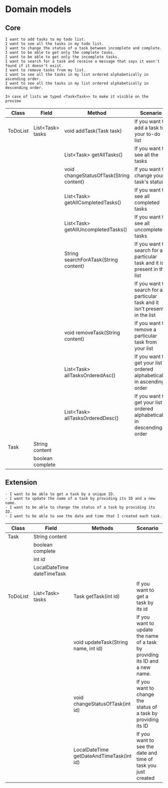 # Domain models

## Core
```
I want to add tasks to my todo list.
I want to see all the tasks in my todo list.
I want to change the status of a task between incomplete and complete.
I want to be able to get only the complete tasks.
I want to be able to get only the incomplete tasks.
I want to search for a task and receive a message that says it wasn't found if it doesn't exist.
I want to remove tasks from my list.
I want to see all the tasks in my list ordered alphabetically in ascending order.
I want to see all the tasks in my list ordered alphabetically in descending order.
```

```
In case of lists we typed <Task<Task>> to make it visible on the preview
```

| Class    | Field                  | Method                                    | Scenario                                                                     | Output                  |
|----------|------------------------|-------------------------------------------|------------------------------------------------------------------------------|-------------------------|
| ToDoList | List<Task<Task>> tasks | void addTask(Task task)                   | If you want to add a task to your to-do list                                 |                         |
|          |                        | List<Task<Task>> getAllTasks()            | If you want to see all the tasks                                             | List of tasks           |
|          |                        | void changeStatusOfTask(String content)   | If you want to change your task's status                                     |                         |
|          |                        | List<Task<Task>> getAllCompletedTasks()   | If you want to see all completed tasks                                       | List of completed tasks |
|          |                        | List<Task<Task>> getAllUncompletedTasks() | If you want to see all uncompleted tasks                                     |                         |
|          |                        | String searchForATask(String content)     | If you want to search for a particular task and it is present in the list    | Null string             |
|          |                        |                                           | If you want to search for a particular task and it isn't present in the list | String with message     |
|          |                        | void removeTask(String content)           | If you want to remove a particular task from your list                       |                         |
|          |                        | List<Task<Task>> allTasksOrderedAsc()     | If you want to get your list ordered alphabetically in ascending order       | List of tasks           |
|          |                        | List<Task<Task>> allTasksOrderedDesc()    | If you want to get your list ordered alphabetically in descending order      | List of tasks           |
|          |                        |                                           |                                                                              |                         |
| Task     | String content         |                                           |                                                                              |                         |
|          | boolean complete       |                                           |                                                                              |                         |


## Extension

```
- I want to be able to get a task by a unique ID.
- I want to update the name of a task by providing its ID and a new name.
- I want to be able to change the status of a task by providing its ID.
- I want to be able to see the date and time that I created each task.
```

| Class    | Field                      | Methods                                  | Scenario                                                                     | Output             |
|----------|----------------------------|------------------------------------------|------------------------------------------------------------------------------|--------------------|
| Task     | String content             |                                          |                                                                              |                    |
|          | boolean complete           |                                          |                                                                              |                    |
|          | int id                     |                                          |                                                                              |                    |
|          | LocalDateTime dateTimeTask |                                          |                                                                              |                    |
|          |                            |                                          |                                                                              |                    |
| ToDoList | List<Task<Task>> tasks     | Task getTask(int id)                     | If you want to get a task by its id                                          | Task task          |
|          |                            | void updateTask(String name, int id)     | If you want to update the name of a task by providing its ID and a new name. |                    |
|          |                            | void changeStatusOfTask(int id)          | If you want to change the status of a task by providing its ID               |                    |
|          |                            | LocalDateTime getDateAndTimeTask(int id) | If you want to see the date and time of task you just created                | LocalDateTime time |
